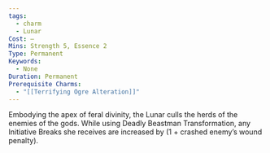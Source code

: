 ```yaml
---
tags:
  - charm
  - Lunar
Cost: —
Mins: Strength 5, Essence 2
Type: Permanent
Keywords:
  - None
Duration: Permanent
Prerequisite Charms:
  - "[[Terrifying Ogre Alteration]]"
---
```

Embodying the apex of feral divinity, the Lunar culls the herds of the enemies of the gods. While using Deadly Beastman Transformation, any Initiative Breaks she receives are increased by (1 + crashed enemy’s wound penalty).